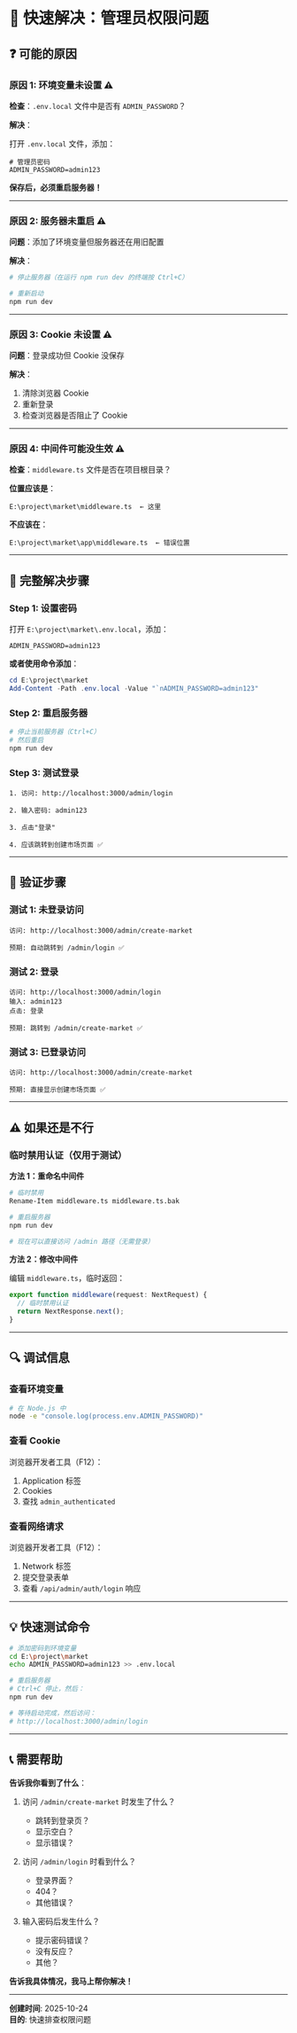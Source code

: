 # 🔧 快速解决：管理员权限问题

## ❓ 可能的原因

### 原因 1: 环境变量未设置 ⚠️

**检查**：`.env.local` 文件中是否有 `ADMIN_PASSWORD`？

**解决**：

打开 `.env.local` 文件，添加：

```env
# 管理员密码
ADMIN_PASSWORD=admin123
```

**保存后，必须重启服务器！**

---

### 原因 2: 服务器未重启 ⚠️

**问题**：添加了环境变量但服务器还在用旧配置

**解决**：

```bash
# 停止服务器（在运行 npm run dev 的终端按 Ctrl+C）

# 重新启动
npm run dev
```

---

### 原因 3: Cookie 未设置 ⚠️

**问题**：登录成功但 Cookie 没保存

**解决**：

1. 清除浏览器 Cookie
2. 重新登录
3. 检查浏览器是否阻止了 Cookie

---

### 原因 4: 中间件可能没生效 ⚠️

**检查**：`middleware.ts` 文件是否在项目根目录？

**位置应该是**：
```
E:\project\market\middleware.ts  ← 这里
```

**不应该在**：
```
E:\project\market\app\middleware.ts  ← 错误位置
```

---

## 🚀 完整解决步骤

### Step 1: 设置密码

打开 `E:\project\market\.env.local`，添加：

```env
ADMIN_PASSWORD=admin123
```

**或者使用命令添加**：

```powershell
cd E:\project\market
Add-Content -Path .env.local -Value "`nADMIN_PASSWORD=admin123"
```

### Step 2: 重启服务器

```bash
# 停止当前服务器（Ctrl+C）
# 然后重启
npm run dev
```

### Step 3: 测试登录

```
1. 访问: http://localhost:3000/admin/login

2. 输入密码: admin123

3. 点击"登录"

4. 应该跳转到创建市场页面 ✅
```

---

## 🧪 验证步骤

### 测试 1: 未登录访问

```
访问: http://localhost:3000/admin/create-market

预期: 自动跳转到 /admin/login ✅
```

### 测试 2: 登录

```
访问: http://localhost:3000/admin/login
输入: admin123
点击: 登录

预期: 跳转到 /admin/create-market ✅
```

### 测试 3: 已登录访问

```
访问: http://localhost:3000/admin/create-market

预期: 直接显示创建市场页面 ✅
```

---

## ⚠️ 如果还是不行

### 临时禁用认证（仅用于测试）

**方法 1：重命名中间件**

```bash
# 临时禁用
Rename-Item middleware.ts middleware.ts.bak

# 重启服务器
npm run dev

# 现在可以直接访问 /admin 路径（无需登录）
```

**方法 2：修改中间件**

编辑 `middleware.ts`，临时返回：

```typescript
export function middleware(request: NextRequest) {
  // 临时禁用认证
  return NextResponse.next();
}
```

---

## 🔍 调试信息

### 查看环境变量

```bash
# 在 Node.js 中
node -e "console.log(process.env.ADMIN_PASSWORD)"
```

### 查看 Cookie

浏览器开发者工具（F12）：
1. Application 标签
2. Cookies
3. 查找 `admin_authenticated`

### 查看网络请求

浏览器开发者工具（F12）：
1. Network 标签
2. 提交登录表单
3. 查看 `/api/admin/auth/login` 响应

---

## 💡 快速测试命令

```bash
# 添加密码到环境变量
cd E:\project\market
echo ADMIN_PASSWORD=admin123 >> .env.local

# 重启服务器
# Ctrl+C 停止，然后：
npm run dev

# 等待启动完成，然后访问：
# http://localhost:3000/admin/login
```

---

## 📞 需要帮助

**告诉我你看到了什么**：

1. 访问 `/admin/create-market` 时发生了什么？
   - 跳转到登录页？
   - 显示空白？
   - 显示错误？

2. 访问 `/admin/login` 时看到什么？
   - 登录界面？
   - 404？
   - 其他错误？

3. 输入密码后发生什么？
   - 提示密码错误？
   - 没有反应？
   - 其他？

**告诉我具体情况，我马上帮你解决！**

---

**创建时间**: 2025-10-24  
**目的**: 快速排查权限问题


